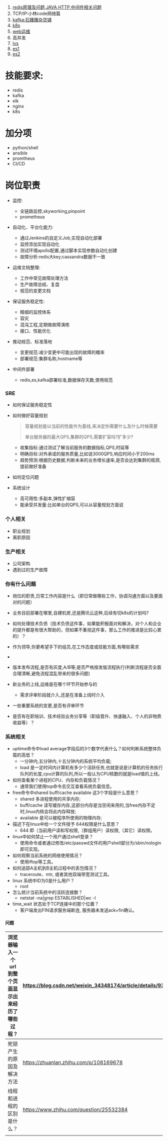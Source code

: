 # 

1. [redis原理及问题,JAVA,HTTP,中间件相关问题](https://blog.csdn.net/xiaofeng10330111/category_8448193.html)
2. TCP/IP:小林code网络篇
3. [kafka:石臻臻杂货铺](https://www.szzdzhp.com/kafka/)
4. [k8s](https://mp.weixin.qq.com/s?__biz=MzI0MDQ4MTM5NQ==&mid=2247514668&idx=1&sn=26e13d69f4011de314633aabef955fce&chksm=e918df30de6f56265e5b6b716d7b79f72c52fb940d5114bbe7e261c1a4c026309de006d908c4&scene=178&cur_album_id=1790435592028160001#rd)
5. [web运维](https://www.it610.com/article/1445576746060525568.htm)
6. 高并发
6. [lvs](https://www.cnblogs.com/skychen1218/p/13327965.html)
6. [es1](https://www.cnblogs.com/kevingrace/p/6298022.html)
6. [es2](https://www.cnblogs.com/kevingrace/p/10682264.html)

# 技能要求:

- redis
- kafka
- elk
- nginx
- k8s

# 加分项

- python/shell
- ansible
- promtheus
- CI/CD

# 岗位职责

* 监控:
  * 全链路监控,skyworking,pinpoint
  * prometheus
* 自动化、平台化能力:
  * 通过Jenkins的自定义Job,实现自动化部署
  * 监控添加实现自动化
  * 测试环境apollo配置,通过脚本实现参数自动化创建
  * 故障分析:redis大key;cassandra数据不一致
* 运维文档整理:
  * 工作中常见故障处理方法
  * 生产故障总结、复盘
  * 规范的变更文档
* 保证服务稳定性:
  * 精细的监控体系
  * 容灾
  * 混沌工程,定期做故障演练
  * 接口、性能优化

* 推动规范、标准落地
  * 变更规范:减少变更中可能出现的故障的概率
  * 部署规范:集群名称,hostname等
* 中间件部署
  * redis,es,kafka部署标准,数据保存天数,使用规范

### SRE

* 如何保证服务稳定性

* 如何做好容量规划

  > 容量规划是以当前的性能作为基线,来决定你需要什么及什么时候需要
  >
  > 单台服务器的最大QPS,集群的QPS,需要扩容吗?扩多少?

  * 收集指标:通过测试了解当前服务的数据指标,QPS,时延等
  * 明确目标:对外承诺的服务质量,比如说3000QPS,响应时间小于200ms
  * 趋势预测:根据历史数据,判断未来的业务增长速率,是否会达到集群的瓶颈,提前做好准备

* 如何定位问题

* 系统设计

  * 高可用性:多副本,弹性扩缩容
  * 能承受并发量:比如单台的QPS,可以从容量规划方面说

### 个人相关

* 职业规划
* 离职原因

### 生产相关

* 公司架构
* 遇到过的生产故障

### 你有什么问题

* 岗位的职责,日常工作内容是什么（即日常做哪些工作，协调沟通方面以及要面对的问题）

* 业务目前部署在哪里,自建机房,还是腾讯云这种,后续有切k8s的计划吗?

* 如何处理技术负债（技术负债这件事，如果能积极面对和解决，对个人和企业的提升都是有很大帮助的，但如果不重视这件事，那么工作的推进是比较心累的）？

* 作为领导,你更希望手下的组员,在工作态度或技能方面,有哪些需求

* 

* 版本发布流程,是否有灰度,A/B等;是否严格按发版流程执行(判断流程是否全面合理清晰,避免流程混乱带来的很多问题)

* 新业务的上线,运维是在哪个环节开始参与的
  * 需求评审阶段就介入,还是在准备上线时介入
  
* 一些重要系统的变更,是否有评审环节

* 是否有在职培训、技术经验业务分享等（职级晋升、快速融入、个人的非物质收益等）？

  

### 系统相关

- uptime命令中load average字段后的3个数字代表什么？如何判断系统整体负载的高低？
  - 一分钟内,五分钟内,十五分钟内的系统平均负载;
  - load 是一定时间内计算机有多少个活跃任务,也就是说是计算机的任务执行队列的长度,cpu计算的队列,所以一般认为CPU核数的就是load值的上线。
- 如何查看某个进程的CPU、内存和负载情况？
  - 通常我们使用top命令去交互查看系统负载信息。
- free命令中shared  buff/cache  available 这3个字段是什么意思？
  - shared 多进程使用的共享内存;
  - buff/cache 读写缓存内存,这部分内存是当空闲来用的,当free内存不足时,linux内核会将此内存释放;
  - available 是可以被程序所使用的物理内存;
- 描述下在linux中给一个文件授予 644权限是什么意思？
  - 644 即〔当前用户读和写权限,〔群组用户〕读权限,〔其它〕读权限。
- linux中如何禁止一个用户通过shell登录？
  - 使用命令或者通过修改/etc/passwd文件的用户shell部分为/sbin/nologin 即可实现。
- 如何观察当前系统的网络使用情况？
  - 使用iftop等工具。
- 如何追踪A主机到B主机过程中的丢包情况？
  - traceroute、mtr, 或者其他双端带宽测试工具。
- linux 系统中ID为0是什么用户？
  - root
- 怎么统计当前系统中的活跃连接数？
  - netstat -na|grep ESTABLISHED|wc -l
- time_wait 状态处于TCP连接中的那个位置？
  - 客户端发出FIN请求服务端断连, 服务器未发送ack+fin确认。

#### 问题

| 浏览器输入一个url到整个页面显示出来经历了哪些过程？ | https://blog.csdn.net/weixin_34348174/article/details/93722583 |
| --------------------------------------------------- | ------------------------------------------------------------ |
| 死锁产生的原因及解决方法                            | https://zhuanlan.zhihu.com/p/108169678                       |
| 线程和进程的区别是什么？                            | https://www.zhihu.com/question/25532384                      |
|                                                     |                                                              |


